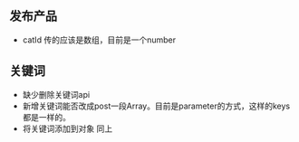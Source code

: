 ## 发布产品
- catId 传的应该是数组，目前是一个number

## 关键词
- 缺少删除关键词api
- 新增关键词能否改成post一段Array。目前是parameter的方式，这样的keys都是一样的。
- 将关键词添加到对象 同上